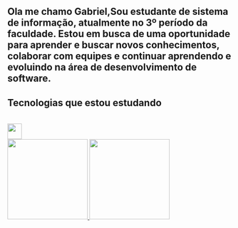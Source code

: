## Ola me chamo Gabriel,Sou estudante de sistema de informação, atualmente no 3º período da faculdade. Estou em busca de uma oportunidade para aprender e buscar novos conhecimentos, colaborar com equipes e continuar aprendendo e evoluindo na área de desenvolvimento de software.
## Tecnologias que estou estudando
<div style="display: inline_block"><br/> 
<img src="https://cdn.jsdelivr.net/gh/devicons/devicon@latest/icons/python/python-original.svg" width="32" height="35"/>
</div>


<div>
<a href="https://github.com/Feelen">
<img loading="lazy" height="180em" src="https://github-readme-stats.vercel.app/api/top-langs/?username=Feelen&layout=compact&langs_count=7&theme=aura"/>
<img loading="lazy" height="180em" src="https://github-readme-stats.vercel.app/api?username=Feelen&show_icons=true&theme=aura&include_all_commits=true&count_private=true"/>
</div>
